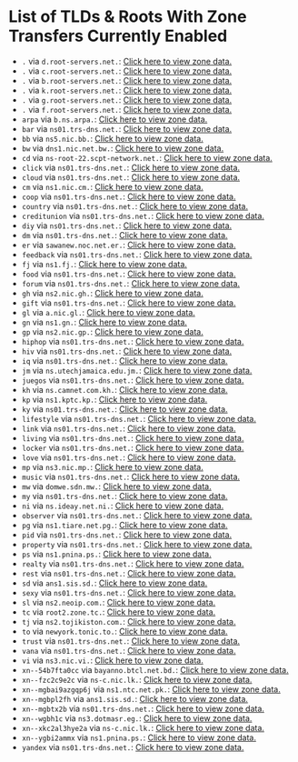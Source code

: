 # List of TLDs & Roots With Zone Transfers Currently Enabled

* `.` via `d.root-servers.net.`: [Click here to view zone data.](archives/root/d.root-servers.net.zone)
* `.` via `c.root-servers.net.`: [Click here to view zone data.](archives/root/c.root-servers.net.zone)
* `.` via `b.root-servers.net.`: [Click here to view zone data.](archives/root/b.root-servers.net.zone)
* `.` via `k.root-servers.net.`: [Click here to view zone data.](archives/root/k.root-servers.net.zone)
* `.` via `g.root-servers.net.`: [Click here to view zone data.](archives/root/g.root-servers.net.zone)
* `.` via `f.root-servers.net.`: [Click here to view zone data.](archives/root/f.root-servers.net.zone)
* `arpa` via `b.ns.arpa.`: [Click here to view zone data.](archives/arpa/b.ns.arpa.zone)
* `bar` via `ns01.trs-dns.net.`: [Click here to view zone data.](archives/bar/ns01.trs-dns.net.zone)
* `bb` via `ns5.nic.bb.`: [Click here to view zone data.](archives/bb/ns5.nic.bb.zone)
* `bw` via `dns1.nic.net.bw.`: [Click here to view zone data.](archives/bw/dns1.nic.net.bw.zone)
* `cd` via `ns-root-22.scpt-network.net.`: [Click here to view zone data.](archives/cd/ns-root-22.scpt-network.net.zone)
* `click` via `ns01.trs-dns.net.`: [Click here to view zone data.](archives/click/ns01.trs-dns.net.zone)
* `cloud` via `ns01.trs-dns.net.`: [Click here to view zone data.](archives/cloud/ns01.trs-dns.net.zone)
* `cm` via `ns1.nic.cm.`: [Click here to view zone data.](archives/cm/ns1.nic.cm.zone)
* `coop` via `ns01.trs-dns.net.`: [Click here to view zone data.](archives/coop/ns01.trs-dns.net.zone)
* `country` via `ns01.trs-dns.net.`: [Click here to view zone data.](archives/country/ns01.trs-dns.net.zone)
* `creditunion` via `ns01.trs-dns.net.`: [Click here to view zone data.](archives/creditunion/ns01.trs-dns.net.zone)
* `diy` via `ns01.trs-dns.net.`: [Click here to view zone data.](archives/diy/ns01.trs-dns.net.zone)
* `dm` via `ns01.trs-dns.net.`: [Click here to view zone data.](archives/dm/ns01.trs-dns.net.zone)
* `er` via `sawanew.noc.net.er.`: [Click here to view zone data.](archives/er/sawanew.noc.net.er.zone)
* `feedback` via `ns01.trs-dns.net.`: [Click here to view zone data.](archives/feedback/ns01.trs-dns.net.zone)
* `fj` via `ns1.fj.`: [Click here to view zone data.](archives/fj/ns1.fj.zone)
* `food` via `ns01.trs-dns.net.`: [Click here to view zone data.](archives/food/ns01.trs-dns.net.zone)
* `forum` via `ns01.trs-dns.net.`: [Click here to view zone data.](archives/forum/ns01.trs-dns.net.zone)
* `gh` via `ns2.nic.gh.`: [Click here to view zone data.](archives/gh/ns2.nic.gh.zone)
* `gift` via `ns01.trs-dns.net.`: [Click here to view zone data.](archives/gift/ns01.trs-dns.net.zone)
* `gl` via `a.nic.gl.`: [Click here to view zone data.](archives/gl/a.nic.gl.zone)
* `gn` via `ns1.gn.`: [Click here to view zone data.](archives/gn/ns1.gn.zone)
* `gp` via `ns2.nic.gp.`: [Click here to view zone data.](archives/gp/ns2.nic.gp.zone)
* `hiphop` via `ns01.trs-dns.net.`: [Click here to view zone data.](archives/hiphop/ns01.trs-dns.net.zone)
* `hiv` via `ns01.trs-dns.net.`: [Click here to view zone data.](archives/hiv/ns01.trs-dns.net.zone)
* `iq` via `ns01.trs-dns.net.`: [Click here to view zone data.](archives/iq/ns01.trs-dns.net.zone)
* `jm` via `ns.utechjamaica.edu.jm.`: [Click here to view zone data.](archives/jm/ns.utechjamaica.edu.jm.zone)
* `juegos` via `ns01.trs-dns.net.`: [Click here to view zone data.](archives/juegos/ns01.trs-dns.net.zone)
* `kh` via `ns.camnet.com.kh.`: [Click here to view zone data.](archives/kh/ns.camnet.com.kh.zone)
* `kp` via `ns1.kptc.kp.`: [Click here to view zone data.](archives/kp/ns1.kptc.kp.zone)
* `ky` via `ns01.trs-dns.net.`: [Click here to view zone data.](archives/ky/ns01.trs-dns.net.zone)
* `lifestyle` via `ns01.trs-dns.net.`: [Click here to view zone data.](archives/lifestyle/ns01.trs-dns.net.zone)
* `link` via `ns01.trs-dns.net.`: [Click here to view zone data.](archives/link/ns01.trs-dns.net.zone)
* `living` via `ns01.trs-dns.net.`: [Click here to view zone data.](archives/living/ns01.trs-dns.net.zone)
* `locker` via `ns01.trs-dns.net.`: [Click here to view zone data.](archives/locker/ns01.trs-dns.net.zone)
* `love` via `ns01.trs-dns.net.`: [Click here to view zone data.](archives/love/ns01.trs-dns.net.zone)
* `mp` via `ns3.nic.mp.`: [Click here to view zone data.](archives/mp/ns3.nic.mp.zone)
* `music` via `ns01.trs-dns.net.`: [Click here to view zone data.](archives/music/ns01.trs-dns.net.zone)
* `mw` via `domwe.sdn.mw.`: [Click here to view zone data.](archives/mw/domwe.sdn.mw.zone)
* `my` via `ns01.trs-dns.net.`: [Click here to view zone data.](archives/my/ns01.trs-dns.net.zone)
* `ni` via `ns.ideay.net.ni.`: [Click here to view zone data.](archives/ni/ns.ideay.net.ni.zone)
* `observer` via `ns01.trs-dns.net.`: [Click here to view zone data.](archives/observer/ns01.trs-dns.net.zone)
* `pg` via `ns1.tiare.net.pg.`: [Click here to view zone data.](archives/pg/ns1.tiare.net.pg.zone)
* `pid` via `ns01.trs-dns.net.`: [Click here to view zone data.](archives/pid/ns01.trs-dns.net.zone)
* `property` via `ns01.trs-dns.net.`: [Click here to view zone data.](archives/property/ns01.trs-dns.net.zone)
* `ps` via `ns1.pnina.ps.`: [Click here to view zone data.](archives/ps/ns1.pnina.ps.zone)
* `realty` via `ns01.trs-dns.net.`: [Click here to view zone data.](archives/realty/ns01.trs-dns.net.zone)
* `rest` via `ns01.trs-dns.net.`: [Click here to view zone data.](archives/rest/ns01.trs-dns.net.zone)
* `sd` via `ans1.sis.sd.`: [Click here to view zone data.](archives/sd/ans1.sis.sd.zone)
* `sexy` via `ns01.trs-dns.net.`: [Click here to view zone data.](archives/sexy/ns01.trs-dns.net.zone)
* `sl` via `ns2.neoip.com.`: [Click here to view zone data.](archives/sl/ns2.neoip.com.zone)
* `tc` via `root2.zone.tc.`: [Click here to view zone data.](archives/tc/root2.zone.tc.zone)
* `tj` via `ns2.tojikiston.com.`: [Click here to view zone data.](archives/tj/ns2.tojikiston.com.zone)
* `to` via `newyork.tonic.to.`: [Click here to view zone data.](archives/to/newyork.tonic.to.zone)
* `trust` via `ns01.trs-dns.net.`: [Click here to view zone data.](archives/trust/ns01.trs-dns.net.zone)
* `vana` via `ns01.trs-dns.net.`: [Click here to view zone data.](archives/vana/ns01.trs-dns.net.zone)
* `vi` via `ns3.nic.vi.`: [Click here to view zone data.](archives/vi/ns3.nic.vi.zone)
* `xn--54b7fta0cc` via `bayanno.btcl.net.bd.`: [Click here to view zone data.](archives/xn--54b7fta0cc/bayanno.btcl.net.bd.zone)
* `xn--fzc2c9e2c` via `ns-c.nic.lk.`: [Click here to view zone data.](archives/xn--fzc2c9e2c/ns-c.nic.lk.zone)
* `xn--mgbai9azgqp6j` via `ns1.ntc.net.pk.`: [Click here to view zone data.](archives/xn--mgbai9azgqp6j/ns1.ntc.net.pk.zone)
* `xn--mgbpl2fh` via `ans1.sis.sd.`: [Click here to view zone data.](archives/xn--mgbpl2fh/ans1.sis.sd.zone)
* `xn--mgbtx2b` via `ns01.trs-dns.net.`: [Click here to view zone data.](archives/xn--mgbtx2b/ns01.trs-dns.net.zone)
* `xn--wgbh1c` via `ns3.dotmasr.eg.`: [Click here to view zone data.](archives/xn--wgbh1c/ns3.dotmasr.eg.zone)
* `xn--xkc2al3hye2a` via `ns-c.nic.lk.`: [Click here to view zone data.](archives/xn--xkc2al3hye2a/ns-c.nic.lk.zone)
* `xn--ygbi2ammx` via `ns1.pnina.ps.`: [Click here to view zone data.](archives/xn--ygbi2ammx/ns1.pnina.ps.zone)
* `yandex` via `ns01.trs-dns.net.`: [Click here to view zone data.](archives/yandex/ns01.trs-dns.net.zone)
